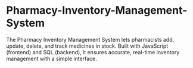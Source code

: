 # Pharmacy-Inventory-Management-System
The Pharmacy Inventory Management System lets pharmacists add, update, delete, and track medicines in stock. Built with JavaScript (frontend) and SQL (backend), it ensures accurate, real-time inventory management with a simple interface.
